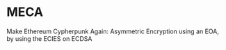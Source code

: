 # MECA

Make Ethereum Cypherpunk Again: Asymmetric Encryption using an EOA, by using the ECIES on ECDSA